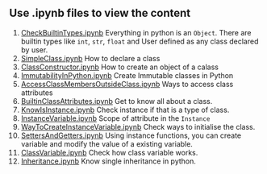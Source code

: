 ## Use .ipynb files to view the content

1. [CheckBuiltinTypes.ipynb](CheckBuiltinTypes.ipynb) Everything in python is an `Object`. There are builtin types like `int`, `str`, `float` and User defined as any class declared by user.
2. [SimpleClass.ipynb](SimpleClass.ipynb) How to declare a class
3. [ClassConstructor.ipynb](ClassConstructor.ipynb) How to create an object of a calass
4. [ImmutabilityInPython.ipynb](ImmutabilityInPython.ipynb) Create Immutable classes in Python
5. [AccessClassMembersOutsideClass.ipynb](AccessClassMembersOutsideClass.ipynb) Ways to access class attributes
6. [BuiltinClassAttributes.ipynb](BuiltinClassAttributes.ipynb) Get to know all about a class.
7. [KnowIsInstance.ipynb](KnowIsInstance.ipynb) Check instance if that is a type of class.
8. [InstanceVariable.ipynb](InstanceVariable.ipynb) Scope of attribute in the `Instance`
9. [WayToCreateInstanceVariable.ipynb](WayToCreateInstanceVariable.ipynb) Check ways to initialise the class.
10. [SettersAndGetters.ipynb](SettersAndGetters.ipynb) Using instance functions, you can create variable and modify the value of a existing variable.
11. [ClassVariable.ipynb](ClassVariable.ipynb) Check how class variable works.
12. [Inheritance.ipynb](Inheritance.ipynb) Know single inheritance in python.
